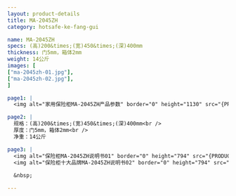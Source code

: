 ```yaml
---
layout: product-details
title: MA-2045ZH
category: hotsafe-ke-fang-gui

name: MA-2045ZH
specs: (高)200&times;(宽)450&times;(深)400mm
thickness: 门5mm，箱体2mm
weight: 14公斤
images: [
["ma-2045zh-01.jpg"],
["ma-2045zh-02.jpg"],
]

page1: |
  <img alt="家用保险柜MA-2045ZH产品参数" border="0" height="1130" src="{PRODUCT_IMAGES}twcps1.jpg" width="538" />

page2: |
  规格：(高)200&times;(宽)450&times;(深)400mm<br />
  厚度：门5mm，箱体2mm<br />
  净重：14公斤

page3: |
  <img alt="保险柜MA-2045ZH说明书01" border="0" height="794" src="{PRODUCT_IMAGES}ma2045zh-sm01.jpg" width="538" />
  <img alt="保险柜十大品牌MA-2045ZH说明书02" border="0" height="794" src="{PRODUCT_IMAGES}ma2045zh-sm02.jpg" width="538" />
  
  &nbsp;

---
```

